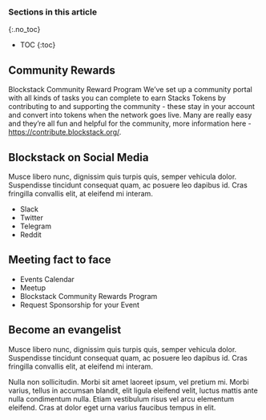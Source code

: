 ### Sections in this article
{:.no_toc}
* TOC
{:toc}

## Community Rewards

Blockstack Community Reward Program
We’ve set up a community portal with all kinds of tasks you can complete to earn Stacks Tokens by contributing to and supporting the community - these stay in your account and convert into tokens when the network goes live. Many are really easy and they’re all fun and helpful for the community, more information here - https://contribute.blockstack.org/.


## Blockstack on Social Media

Musce libero nunc, dignissim quis turpis quis, semper vehicula dolor. Suspendisse tincidunt consequat quam, ac posuere leo dapibus id. Cras fringilla convallis elit, at eleifend mi interam.

- Slack
- Twitter
- Telegram
- Reddit


## Meeting fact to face

- Events Calendar
- Meetup
- Blockstack Community Rewards Program
- Request Sponsorship for your Event


## Become an evangelist

Musce libero nunc, dignissim quis turpis quis, semper vehicula dolor. Suspendisse tincidunt consequat quam, ac posuere leo dapibus id. Cras fringilla convallis elit, at eleifend mi interam.

Nulla non sollicitudin. Morbi sit amet laoreet ipsum, vel pretium mi. Morbi varius, tellus in accumsan blandit, elit ligula eleifend velit, luctus mattis ante nulla condimentum nulla. Etiam vestibulum risus vel arcu elementum eleifend. Cras at dolor eget urna varius faucibus tempus in elit.
